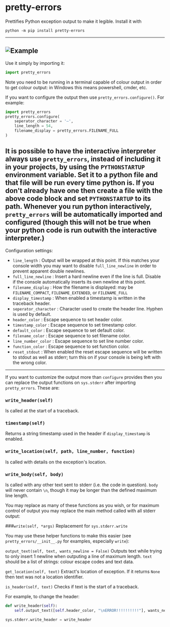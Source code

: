 # pretty-errors

Prettifies Python exception output to make it legible. Install it with
```
python -m pip install pretty-errors
```
---
![Example](https://i.imgur.com/0jpEqob.png)
---
Use it simply by importing it:
```python
import pretty_errors
```
Note you need to be running in a terminal capable of colour output in order to get colour output: in Windows
this means powershell, cmder, etc.

If you want to configure the output then use `pretty_errors.configure()`.  For example:
```python
import pretty_errors
pretty_errors.configure(
    seperator_character = '—',
    line_length = 54,
    filename_display = pretty_errors.FILENAME_FULL
)
```

It is possible to have the interactive interpreter always use `pretty_errors`, instead of including it in your projects, by using the `PYTHONSTARTUP` environment variable.  Set it to a python file and that file will be run every time python is.  If you don't already have one then create a file with the above code block and set `PYTHONSTARTUP` to its path.  Whenever you run python interactively, `pretty_errors` will be automatically imported and configured (though this will not be true when your python code is run outwith the interactive interpreter.)
---
Configuration settings:
* `line_length` : Output will be wrapped at this point.  If this matches your console width you may want to disable `full_line_newline` in order to prevent apparent double newlines.
* `full_line_newline` : Insert a hard newline even if the line is full.  Disable if the console automatically inserts its own newline at this point.
* `filename_display` : How the filename is displayed: may be `FILENAME_COMPACT`, `FILENAME_EXTENDED`, or `FILENAME_FULL`
* `display_timestamp` : When enabled a timestamp is written in the traceback header.
* `seperator_character` : Character used to create the header line.  Hyphen is used by default.
* `header_color` : Escape sequence to set header color.
* `timestamp_color` : Escape sequence to set timestamp color.
* `default_color` : Escape sequence to set default color.
* `filename_color` : Escape sequence to set filename color.
* `line_number_color` : Escape sequence to set line number color.
* `function_color` : Escape sequence to set function color.
* `reset_stdout` : When enabled the reset escape sequence will be written to stdout as well as stderr; turn this on if your console is being left with the wrong color.
---
If you want to customize the output more than `configure` provides then you can replace the output functions
on `sys.stderr` after importing `pretty_errors`.  These are:

### `write_header(self)`
Is called at the start of a traceback.

### `timestamp(self)`
Returns a string timestamp used in the header if `display_timestamp` is enabled.

### `write_location(self, path, line_number, function)`
Is called with details on the exception's location.

### `write_body(self, body)`
Is called with any other text sent to stderr (i.e. the code in question).  `body` will never contain `\n`, though
it may be longer than the defined maximum line length.

You may replace as many of these functions as you wish, or for maximum control of output you may replace the main
method called with all stderr output:

###`write(self, *args)`
Replacement for `sys.stderr.write`


You may use these helper functions to make this easier (see `pretty_errors/__init__.py` for examples, especially `write`):

`output_text(self, text, wants_newline = False)`
Outputs text while trying to only insert 1 newline when outputing a line of maximum length.  `text` should be a
list of strings: colour escape codes and text data.

`get_location(self, text)`
Extract's location of exception.  If it returns `None` then text was not a location identifier.

`is_header(self, text)`
Checks if text is the start of a traceback.


For example, to change the header:
```python
def write_header(self):
    self.output_text([self.header_color, "\nERROR!!!!!!!!!!"], wants_newline = True)

sys.stderr.write_header = write_header
```
